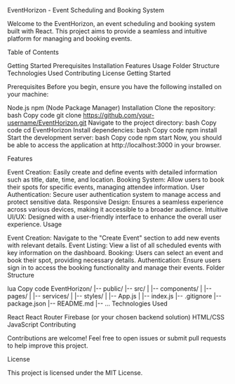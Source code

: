 EventHorizon - Event Scheduling and Booking System

Welcome to the EventHorizon, an event scheduling and booking system built with React. This project aims to provide a seamless and intuitive platform for managing and booking events.

Table of Contents

Getting Started
Prerequisites
Installation
Features
Usage
Folder Structure
Technologies Used
Contributing
License
Getting Started

Prerequisites
Before you begin, ensure you have the following installed on your machine:

Node.js
npm (Node Package Manager)
Installation
Clone the repository:
bash
Copy code
git clone https://github.com/your-username/EventHorizon.git
Navigate to the project directory:
bash
Copy code
cd EventHorizon
Install dependencies:
bash
Copy code
npm install
Start the development server:
bash
Copy code
npm start
Now, you should be able to access the application at http://localhost:3000 in your browser.

Features

Event Creation: Easily create and define events with detailed information such as title, date, time, and location.
Booking System: Allow users to book their spots for specific events, managing attendee information.
User Authentication: Secure user authentication system to manage access and protect sensitive data.
Responsive Design: Ensures a seamless experience across various devices, making it accessible to a broader audience.
Intuitive UI/UX: Designed with a user-friendly interface to enhance the overall user experience.
Usage

Event Creation: Navigate to the "Create Event" section to add new events with relevant details.
Event Listing: View a list of all scheduled events with key information on the dashboard.
Booking: Users can select an event and book their spot, providing necessary details.
Authentication: Ensure users sign in to access the booking functionality and manage their events.
Folder Structure

lua
Copy code
EventHorizon/
|-- public/
|-- src/
|   |-- components/
|   |-- pages/
|   |-- services/
|   |-- styles/
|   |-- App.js
|   |-- index.js
|-- .gitignore
|-- package.json
|-- README.md
|-- ...
Technologies Used

React
React Router
Firebase (or your chosen backend solution)
HTML/CSS
JavaScript
Contributing

Contributions are welcome! Feel free to open issues or submit pull requests to help improve this project.

License

This project is licensed under the MIT License.
